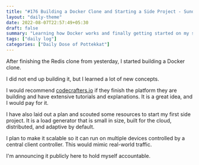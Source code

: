 ```yaml
---
title: "#176 Building a Docker Clone and Starting a Side Project - Sunday, 7th August 2022"
layout: "daily-theme"
date: 2022-08-07T22:57:49+05:30
draft: false
summary: "Learning how Docker works and finally getting started on my side project. Posting publicly for accountability."
tags: ["daily log"]
categories: ["Daily Dose of Pottekkat"]
---
```


After finishing the Redis clone from yesterday, I started building a Docker clone.

I did not end up building it, but I learned a lot of new concepts.

I would recommend [codecrafters.io](https://codecrafters.io/) if they finish the platform they are building and have extensive tutorials and explanations. It is a great idea, and I would pay for it.

I have also laid out a plan and scouted some resources to start my first side project. It is a load generator that is small in size, built for the cloud, distributed, and adaptive by default.

I plan to make it scalable so it can run on multiple devices controlled by a central client controller. This would mimic real-world traffic.

I'm announcing it publicly here to hold myself accountable.